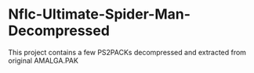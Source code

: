 # Nflc-Ultimate-Spider-Man-Decompressed
This project contains a few PS2PACKs decompressed and extracted from original AMALGA.PAK
